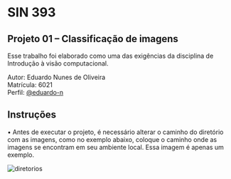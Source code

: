 # SIN 393
## Projeto 01 – Classificação de imagens

Esse trabalho foi elaborado como uma das exigências da disciplina de Introdução à visão computacional.

Autor: Eduardo Nunes de Oliveira <br />
Matrícula: 6021 <br />
Perfil: [@eduardo-n](https://github.com/eduardo-n)

## Instruções
• Antes de executar o projeto, é necessário alterar o caminho do diretório com as imagens, como no exemplo abaixo, coloque o caminho onde as imagens se encontram em seu ambiente local. Essa imagem é apenas um exemplo.

![diretorios](https://user-images.githubusercontent.com/43004167/206966995-f5491cba-efab-4c18-8fa3-f5ffdebe9385.png)
